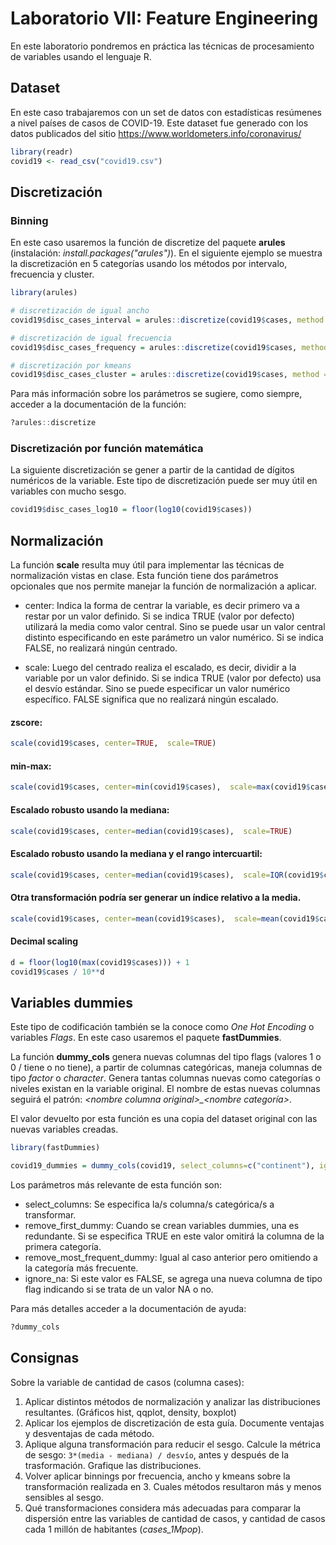 # Laboratorio VII: Feature Engineering

En este laboratorio pondremos en práctica las técnicas de procesamiento de variables usando el lenguaje R. 

## Dataset
En este caso trabajaremos con un set de datos con estadísticas resúmenes a nivel países de casos de COVID-19. Este dataset fue generado con los datos publicados del sitio https://www.worldometers.info/coronavirus/


```r
library(readr)
covid19 <- read_csv("covid19.csv")
```

## Discretización

### Binning

En este caso usaremos la función de discretize del paquete **arules** (instalación: *install.packages("arules")*).
En el siguiente ejemplo se muestra la discretización en 5 categorías usando los métodos por intervalo, frecuencia y cluster.

```r
library(arules)

# discretización de igual ancho
covid19$disc_cases_interval = arules::discretize(covid19$cases, method = "interval", breaks = 5, labels=c("muy_bajo", "bajo", "medio", "alto", "muy_alto"))

# discretización de igual frecuencia
covid19$disc_cases_frequency = arules::discretize(covid19$cases, method = "frequency", breaks = 5, labels=c("muy_bajo", "bajo", "medio", "alto", "muy_alto"))

# discretización por kmeans
covid19$disc_cases_cluster = arules::discretize(covid19$cases, method = "cluster", breaks = 5, labels=c("muy_bajo", "bajo", "medio", "alto", "muy_alto"))

```

Para más información sobre los parámetros se sugiere, como siempre, acceder a la documentación de la función:

```r
?arules::discretize
```


### Discretización por función matemática

La siguiente discretización se gener a partir de la cantidad de dígitos numéricos de la variable. Este tipo de discretización puede ser muy útil en variables con mucho sesgo.

```r
covid19$disc_cases_log10 = floor(log10(covid19$cases))
```

## Normalización

La función **scale** resulta muy útil para implementar las técnicas de normalización vistas en clase. Esta función tiene dos parámetros opcionales que nos permite manejar la función de normalización a aplicar.

* center: Indica la forma de centrar la variable, es decir primero va a restar por un valor definido. Si se indica TRUE (valor por defecto) utilizará la media como valor central. Sino se puede usar un valor central distinto especificando en este parámetro un valor numérico. Si se indica FALSE, no realizará ningún centrado.

* scale: Luego del centrado realiza el escalado, es decir, dividir a la variable por un valor definido. Si se indica TRUE (valor por defecto) usa el desvío estándar. Sino se puede especificar un valor numérico específico. FALSE significa que no realizará ningún escalado. 

#### zscore:
```r
scale(covid19$cases, center=TRUE,  scale=TRUE)
```
#### min-max:
```r
scale(covid19$cases, center=min(covid19$cases),  scale=max(covid19$cases) - min(covid19$cases))
```
####  Escalado robusto usando la mediana:
```r
scale(covid19$cases, center=median(covid19$cases),  scale=TRUE)
```

####  Escalado robusto usando la mediana y el rango intercuartil:
```r
scale(covid19$cases, center=median(covid19$cases),  scale=IQR(covid19$cases))
```

####  Otra transformación podría ser generar un índice relativo a la media.
```r
scale(covid19$cases, center=mean(covid19$cases),  scale=mean(covid19$cases))
```

#### Decimal scaling
```r
d = floor(log10(max(covid19$cases))) + 1
covid19$cases / 10**d 
```

## Variables dummies

Este tipo de codificación también se la conoce como *One Hot Encoding* o variables *Flags*. En este caso usaremos el paquete **fastDummies**.

La función **dummy_cols** genera nuevas columnas del tipo flags (valores 1 o 0 / tiene o no tiene), a partir de columnas categóricas, maneja columnas de tipo *factor* o *character*. Genera tantas columnas nuevas como categorías o niveles existan en la variable original. El nombre de estas nuevas columnas seguirá el patrón: *\<nombre columna original>_<nombre categoría>*.

El valor devuelto por esta función es una copia del dataset original con las nuevas variables creadas.

```r
library(fastDummies)

covid19_dummies = dummy_cols(covid19, select_columns=c("continent"), ignore_na=TRUE)
```
Los parámetros más relevante de esta función son:

* select_columns: Se especifica la/s columna/s categórica/s a transformar.
* remove_first_dummy: Cuando se crean variables dummies, una es redundante. Si se especifica TRUE en este valor omitirá la columna de la primera categoría.
* remove_most_frequent_dummy: Igual al caso anterior pero omitiendo a la categoría más frecuente.
* ignore_na: Si este valor es FALSE, se agrega una nueva columna de tipo flag indicando si se trata de un valor NA o no.

Para más detalles acceder a la documentación de ayuda:

```r
?dummy_cols
```

## Consignas

Sobre la variable de cantidad de casos (columna cases):

1. Aplicar distintos métodos de normalización y analizar las distribuciones resultantes. (Gráficos hist, qqplot, density, boxplot)
2. Aplicar los ejemplos de discretización de esta guía. Documente ventajas y desventajas de cada método.
3. Aplique alguna transformación para reducir el sesgo. Calcule la métrica de sesgo: ```3*(media - mediana) / desvío```, antes y después de la trasformación. Grafique las distribuciones.
4. Volver aplicar binnings por frecuencia, ancho y kmeans sobre la transformación realizada en 3. Cuales métodos resultaron más y menos sensibles al sesgo.
5. Qué transformaciones considera más adecuadas para comparar la dispersión entre las variables de cantidad de casos, y cantidad de casos cada 1 millón de habitantes (*cases_1Mpop*).


